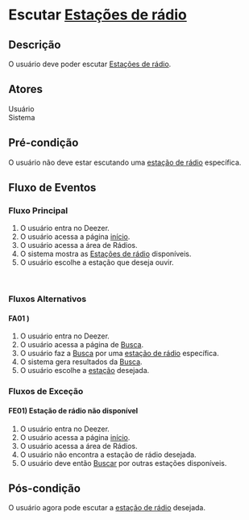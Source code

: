# Escutar [Estações de rádio](/modelagem/lexico#estacoes-de-radio)
<div class="line"></div>

##  Descrição

O usuário deve poder escutar [Estações de rádio](/modelagem/lexico#estacoes-de-radio).

##  Atores

Usuário
<br>
Sistema

##  Pré-condição

O usuário não deve estar escutando uma [estação de rádio](/modelagem/lexico#estacoes-de-radio) específica.


##  Fluxo de Eventos

### Fluxo Principal
1. O usuário entra no Deezer.
2. O usuário acessa a página [início](/modelagem/lexico#inicio).
3. O usuário acessa a área de Rádios.
4. O sistema mostra as [Estações de rádio](/modelagem/lexico#estacoes-de-radio) disponíveis.
5. O usuário escolhe a estação que deseja ouvir.
<br>

### Fluxos Alternativos

#### FA01 ) 

1. O usuário entra no Deezer.
2. O usuário acessa a página de [Busca](/modelagem/lexico#busca).
3. O usuário faz a [Busca](/modelagem/lexico#busca) por uma [estação de rádio](/modelagem/lexico#estacoes-de-radio) específica.
4. O sistema gera resultados da [Busca](/modelagem/lexico#busca).
5. O usuário escolhe a [estação](/modelagem/lexico#estacoes-de-radio) desejada.

### Fluxos de Exceção

#### FE01) Estação de rádio não disponível

1. O usuário entra no Deezer.
2. O usuário acessa a página [início](/modelagem/lexico#inicio).
3. O usuário acessa a área de Rádios.
4. O usuário não encontra a estação de rádio desejada.
5. O usuário deve então [Buscar](/modelagem/lexico#busca) por outras estações disponíveis.

## Pós-condição
O usuário agora pode escutar a [estação de rádio](/modelagem/lexico#estacoes-de-radio) desejada.




